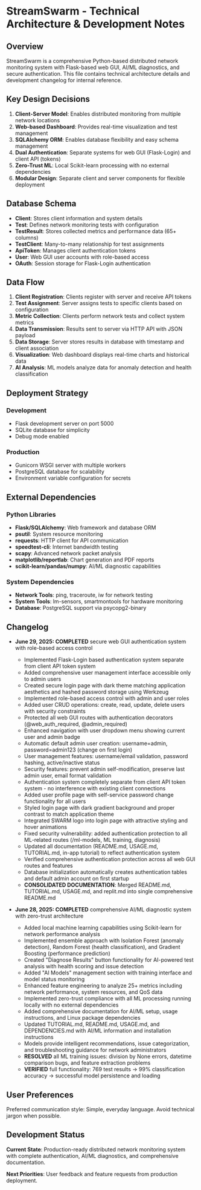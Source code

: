 # StreamSwarm - Technical Architecture & Development Notes

## Overview

StreamSwarm is a comprehensive Python-based distributed network monitoring system with Flask-based web GUI, AI/ML diagnostics, and secure authentication. This file contains technical architecture details and development changelog for internal reference.

## Key Design Decisions

1. **Client-Server Model**: Enables distributed monitoring from multiple network locations
2. **Web-based Dashboard**: Provides real-time visualization and test management  
3. **SQLAlchemy ORM**: Enables database flexibility and easy schema management
4. **Dual Authentication**: Separate systems for web GUI (Flask-Login) and client API (tokens)
5. **Zero-Trust ML**: Local Scikit-learn processing with no external dependencies
6. **Modular Design**: Separate client and server components for flexible deployment

## Database Schema

- **Client**: Stores client information and system details
- **Test**: Defines network monitoring tests with configuration
- **TestResult**: Stores collected metrics and performance data (65+ columns)
- **TestClient**: Many-to-many relationship for test assignments
- **ApiToken**: Manages client authentication tokens
- **User**: Web GUI user accounts with role-based access
- **OAuth**: Session storage for Flask-Login authentication

## Data Flow

1. **Client Registration**: Clients register with server and receive API tokens
2. **Test Assignment**: Server assigns tests to specific clients based on configuration
3. **Metric Collection**: Clients perform network tests and collect system metrics
4. **Data Transmission**: Results sent to server via HTTP API with JSON payload
5. **Data Storage**: Server stores results in database with timestamp and client association
6. **Visualization**: Web dashboard displays real-time charts and historical data
7. **AI Analysis**: ML models analyze data for anomaly detection and health classification

## Deployment Strategy

### Development
- Flask development server on port 5000
- SQLite database for simplicity
- Debug mode enabled

### Production  
- Gunicorn WSGI server with multiple workers
- PostgreSQL database for scalability
- Environment variable configuration for secrets

## External Dependencies

### Python Libraries
- **Flask/SQLAlchemy**: Web framework and database ORM
- **psutil**: System resource monitoring
- **requests**: HTTP client for API communication
- **speedtest-cli**: Internet bandwidth testing
- **scapy**: Advanced network packet analysis
- **matplotlib/reportlab**: Chart generation and PDF reports
- **scikit-learn/pandas/numpy**: AI/ML diagnostic capabilities

### System Dependencies
- **Network Tools**: ping, traceroute, iw for network testing
- **System Tools**: lm-sensors, smartmontools for hardware monitoring
- **Database**: PostgreSQL support via psycopg2-binary

## Changelog

- **June 29, 2025: COMPLETED** secure web GUI authentication system with role-based access control
  - Implemented Flask-Login based authentication system separate from client API token system
  - Added comprehensive user management interface accessible only to admin users
  - Created secure login page with dark theme matching application aesthetics and hashed password storage using Werkzeug
  - Implemented role-based access control with admin and user roles
  - Added user CRUD operations: create, read, update, delete users with security constraints
  - Protected all web GUI routes with authentication decorators (@web_auth_required, @admin_required)
  - Enhanced navigation with user dropdown menu showing current user and admin badge
  - Automatic default admin user creation: username=admin, password=admin123 (change on first login)
  - User management features: username/email validation, password hashing, active/inactive status
  - Security features: prevent admin self-modification, preserve last admin user, email format validation
  - Authentication system completely separate from client API token system - no interference with existing client connections
  - Added user profile page with self-service password change functionality for all users
  - Styled login page with dark gradient background and proper contrast to match application theme
  - Integrated SWARM logo into login page with attractive styling and hover animations
  - Fixed security vulnerability: added authentication protection to all ML-related routes (/ml-models, ML training, diagnosis)
  - Updated all documentation (README.md, USAGE.md, TUTORIAL.md, in-app tutorial) to reflect authentication system
  - Verified comprehensive authentication protection across all web GUI routes and features
  - Database initialization automatically creates authentication tables and default admin account on first startup
  - **CONSOLIDATED DOCUMENTATION**: Merged README.md, TUTORIAL.md, USAGE.md, and replit.md into single comprehensive README.md

- **June 28, 2025: COMPLETED** comprehensive AI/ML diagnostic system with zero-trust architecture
  - Added local machine learning capabilities using Scikit-learn for network performance analysis
  - Implemented ensemble approach with Isolation Forest (anomaly detection), Random Forest (health classification), and Gradient Boosting (performance prediction)
  - Created "Diagnose Results" button functionality for AI-powered test analysis with health scoring and issue detection
  - Added "AI Models" management section with training interface and model status monitoring
  - Enhanced feature engineering to analyze 25+ metrics including network performance, system resources, and QoS data
  - Implemented zero-trust compliance with all ML processing running locally with no external dependencies
  - Added comprehensive documentation for AI/ML setup, usage instructions, and Linux package dependencies
  - Updated TUTORIAL.md, README.md, USAGE.md, and DEPENDENCIES.md with AI/ML information and installation instructions
  - Models provide intelligent recommendations, issue categorization, and troubleshooting guidance for network administrators
  - **RESOLVED** all ML training issues: division by None errors, datetime comparison bugs, and feature extraction problems
  - **VERIFIED** full functionality: 769 test results → 99% classification accuracy → successful model persistence and loading

## User Preferences

Preferred communication style: Simple, everyday language. Avoid technical jargon when possible.

## Development Status

**Current State**: Production-ready distributed network monitoring system with complete authentication, AI/ML diagnostics, and comprehensive documentation.

**Next Priorities**: User feedback and feature requests from production deployment.